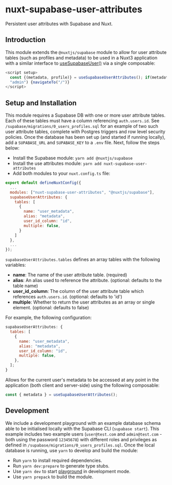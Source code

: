 # nuxt-supabase-user-attributes

<!-- [![Npm package version](https://badgen.net/npm/v/nuxt-editorjs)](https://npmjs.com/package/nuxt-editorjs)
[![Npm package total downloads](https://badgen.net/npm/dt/nuxt-editorjs)](https://npmjs.com/package/nuxt-editorjs)
[![MIT license](https://img.shields.io/badge/License-MIT-blue.svg)](https://lbesson.mit-license.org/) -->

Persistent user attributes with Supabase and Nuxt.

## Introduction

This module extends the `@nuxtjs/supabase` module to allow for user attribute tables (such as profiles and metadata) to be used in a Nuxt3 application with a similar interface to [useSupabaseUser()](https://supabase.nuxtjs.org/usage/composables#usesupabaseuser) via a single composable:

```javascript
<script setup>
  const {(metadata, profile)} = useSupabaseUserAttributes(); if(metadata.role !=
  "admin") {navigateTo("/")}
</script>
```

## Setup and Installation

This module requires a Supabase DB with one or more user attribute tables. Each of these tables must have a column referencing `auth.users.id`. See `/supabase/migrations/0_users_profiles.sql` for an example of two such user attribute tables, complete with Postgres triggers and row level security policies. Once the database has been set up (and started if running locally), add a `SUPABASE_URL` and `SUPABASE_KEY` to a `.env` file. Next, follow the steps below:

- Install the Supabase module: `yarn add @nuxtjs/supabase`
- Install the use attributes module: `yarn add nuxt-supabase-user-attributes`
- Add both modules to your `nuxt.config.ts` file:

```javascript
export default defineNuxtConfig({
  ...
  modules: ["nuxt-supabase-user-attributes", "@nuxtjs/supabase"],
  supabaseUserAttributes: {
    tables: [
      {
        name: "user_metadata",
        alias: "metadata",
        user_id_column: "id",
        multiple: false,
      }
    ]
  },
  ...
});
```

`supabaseUserAttributes.tables` defines an array tables with the following variables:

- **name**: The name of the user attribute table. (required)
- **alias**: An alias used to reference the attribute. (optional: defaults to the table name)
- **user_id_column**: The column of the user attribute table which references `auth.users.id`. (optional: defaults to 'id')
- **multiple**: Whether to return the user attributes as an array or single element. (optional: defaults to false)

For example, the following configuration:

```javascript
supabaseUserAttributes: {
  tables: [
    {
      name: "user_metadata",
      alias: "metadata",
      user_id_column: "id",
      multiple: false,
    },
  ];
}
```

Allows for the current user's metadata to be accessed at any point in the application (both client and server-side) using the following composable:

```javascript
const { metadata } = useSupabaseUserAttributes();
```

## Development

We include a development playground with an example database schema able to be initialised locally with the Supabase CLI (`supabase start`). This example includes two example users (`user@test.com` and `admin@test.com` - both using the password `12345678`) with different roles and privileges as defined in `/supabase/migrations/0_users_profiles.sql`. Once the local database is running, use `yarn` to develop and build the module:

- Run `yarn` to install required dependencies.
- Run `yarn dev:prepare` to generate type stubs.
- Use `yarn dev` to start [playground](./playground) in development mode.
- Use `yarn prepack` to build the module.
